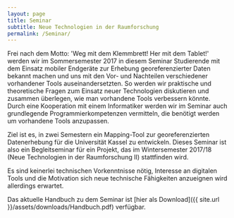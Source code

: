 ```yaml
---
layout: page
title: Seminar
subtitle: Neue Technologien in der Raumforschung
permalink: /Seminar/
---
```


Frei nach dem Motto: 'Weg mit dem Klemmbrett! Her mit dem Tablet!' werden wir im Sommersemester 2017 in diesem Seminar Studierende mit dem Einsatz mobiler Endgeräte zur Erhebung georeferenzierter Daten bekannt machen und uns mit den Vor- und Nachteilen verschiedener vorhandener Tools auseinandersetzten. So werden wir praktische und theoretische Fragen zum Einsatz neuer Technologien diskutieren und zusammen überlegen, wie man vorhandene Tools verbessern könnte. Durch eine Kooperation mit einem Informatiker werden wir im Seminar auch grundlegende Programmierkompetenzen vermitteln, die benötigt werden um vorhandene Tools anzupassen.

Ziel ist es, in zwei Semestern ein Mapping-Tool zur georeferenzierten Datenerhebung für die Universität Kassel zu entwickeln. Dieses Seminar ist also ein Begleitseminar für ein Projekt, das im Wintersemester 2017/18 (Neue Technologien in der Raumforschung II) stattfinden wird.

Es sind keinerlei technischen Vorkenntnisse nötig, Interesse an digitalen Tools und die Motivation sich neue technische Fähigkeiten anzueignen wird allerdings erwartet.

Das aktuelle Handbuch zu dem Seminar ist [hier als Download]({{ site.url }}/assets/downloads/Handbuch.pdf) verfügbar.
